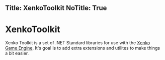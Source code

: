 Title: XenkoToolkit
NoTitle: True
---

# XenkoToolkit

Xenko Toolkit is a set of .NET Standard libraries for use with the [Xenko Game Engine](https://xenko.com/). It's goal is to add extra extensions and utilites to make things a bit easier.